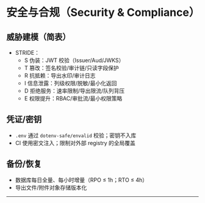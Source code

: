 # 安全与合规（Security & Compliance）

## 威胁建模（简表）
- STRIDE：
  - S 伪装：JWT 校验（Issuer/Aud/JWKS）
  - T 篡改：签名校验/审计链/只读字段保护
  - R 抗抵赖：导出水印/审计日志
  - I 信息泄露：列级权限/脱敏/最小化返回
  - D 拒绝服务：速率限制/导出限流/队列背压
  - E 权限提升：RBAC/审批流/最小权限策略

## 凭证/密钥
- `.env` 通过 `dotenv-safe/envalid` 校验；密钥不入库
- CI 使用密文注入；限制对外部 registry 的全局覆盖

## 备份/恢复
- 数据库每日全量、每小时增量（RPO ≤ 1h；RTO ≤ 4h）
- 导出文件/附件对象存储版本化

---
